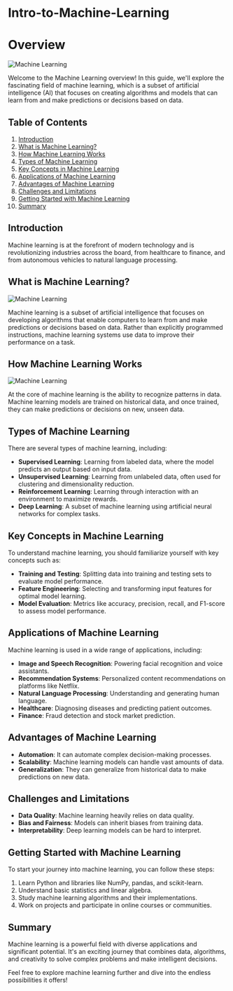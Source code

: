 # Intro-to-Machine-Learning

# Overview

![Machine Learning](insert_image_url_here)

Welcome to the Machine Learning overview! In this guide, we'll explore the fascinating field of machine learning, which is a subset of artificial intelligence (AI) that focuses on creating algorithms and models that can learn from and make predictions or decisions based on data.

## Table of Contents
1. [Introduction](#introduction)
2. [What is Machine Learning?](#what-is-machine-learning)
3. [How Machine Learning Works](#how-machine-learning-works)
4. [Types of Machine Learning](#types-of-machine-learning)
5. [Key Concepts in Machine Learning](#key-concepts-in-machine-learning)
6. [Applications of Machine Learning](#applications-of-machine-learning)
7. [Advantages of Machine Learning](#advantages-of-machine-learning)
8. [Challenges and Limitations](#challenges-and-limitations)
9. [Getting Started with Machine Learning](#getting-started-with-machine-learning)
10. [Summary](#summary)

## Introduction
Machine learning is at the forefront of modern technology and is revolutionizing industries across the board, from healthcare to finance, and from autonomous vehicles to natural language processing.

## What is Machine Learning?
![Machine Learning](insert_image_url_here)

Machine learning is a subset of artificial intelligence that focuses on developing algorithms that enable computers to learn from and make predictions or decisions based on data. Rather than explicitly programmed instructions, machine learning systems use data to improve their performance on a task.

## How Machine Learning Works
![Machine Learning](insert_animation_url_here)

At the core of machine learning is the ability to recognize patterns in data. Machine learning models are trained on historical data, and once trained, they can make predictions or decisions on new, unseen data.

## Types of Machine Learning
There are several types of machine learning, including:
- **Supervised Learning**: Learning from labeled data, where the model predicts an output based on input data.
- **Unsupervised Learning**: Learning from unlabeled data, often used for clustering and dimensionality reduction.
- **Reinforcement Learning**: Learning through interaction with an environment to maximize rewards.
- **Deep Learning**: A subset of machine learning using artificial neural networks for complex tasks.

## Key Concepts in Machine Learning
To understand machine learning, you should familiarize yourself with key concepts such as:
- **Training and Testing**: Splitting data into training and testing sets to evaluate model performance.
- **Feature Engineering**: Selecting and transforming input features for optimal model learning.
- **Model Evaluation**: Metrics like accuracy, precision, recall, and F1-score to assess model performance.

## Applications of Machine Learning
Machine learning is used in a wide range of applications, including:
- **Image and Speech Recognition**: Powering facial recognition and voice assistants.
- **Recommendation Systems**: Personalized content recommendations on platforms like Netflix.
- **Natural Language Processing**: Understanding and generating human language.
- **Healthcare**: Diagnosing diseases and predicting patient outcomes.
- **Finance**: Fraud detection and stock market prediction.

## Advantages of Machine Learning
- **Automation**: It can automate complex decision-making processes.
- **Scalability**: Machine learning models can handle vast amounts of data.
- **Generalization**: They can generalize from historical data to make predictions on new data.

## Challenges and Limitations
- **Data Quality**: Machine learning heavily relies on data quality.
- **Bias and Fairness**: Models can inherit biases from training data.
- **Interpretability**: Deep learning models can be hard to interpret.

## Getting Started with Machine Learning
To start your journey into machine learning, you can follow these steps:
1. Learn Python and libraries like NumPy, pandas, and scikit-learn.
2. Understand basic statistics and linear algebra.
3. Study machine learning algorithms and their implementations.
4. Work on projects and participate in online courses or communities.

## Summary
Machine learning is a powerful field with diverse applications and significant potential. It's an exciting journey that combines data, algorithms, and creativity to solve complex problems and make intelligent decisions.

Feel free to explore machine learning further and dive into the endless possibilities it offers!

